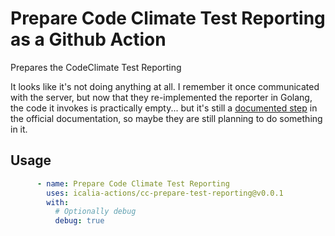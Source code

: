 # Prepare Code Climate Test Reporting as a Github Action

Prepares the CodeClimate Test Reporting

It looks like it's not doing anything at all. I remember it once communicated
with the server, but now that they re-implemented the reporter in Golang, the
code it invokes is practically empty... but it's still a
[documented step](https://docs.codeclimate.com/docs/configuring-test-coverage#quick-guide)
in the official documentation, so maybe they are still planning to do something
in it.

## Usage

```yaml
      - name: Prepare Code Climate Test Reporting
        uses: icalia-actions/cc-prepare-test-reporting@v0.0.1
        with:
          # Optionally debug
          debug: true
```